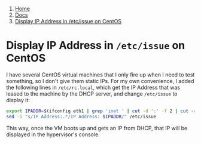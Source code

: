 <!-- -
Title: Display IP Address in /etc/issue on CentOS
Description: How to display the IP address on CentOS by automatically populating /etc/issue
First Published: 2013-11-09
- -->

<ol class="breadcrumb" itemprop="breadcrumb">
	<li><a href="/">Home</a></li>
	<li><a href="/docs/">Docs</a></li>
	<li><a href="/docs/centos-show-ip-address-in-etc-issue.html">Display IP Address in /etc/issue on CentOS</a></li>
</ol>

Display IP Address in `/etc/issue` on CentOS
============================================

I have several CentOS virtual machines that I only fire up when I need 
to test something, so I don't give them static IPs. For my own 
convenience, I added the following lines in `/etc/rc.local`, which 
get the IP Address that was leased to the machine by the DHCP server, 
and change `/etc/issue` to display it:

```bash
export IPADDR=$(ifconfig eth1 | grep 'inet ' | cut -d ':' -f 2 | cut -d ' ' -f 1)
sed -i "s/IP Address:.*/IP Address: $IPADDR/" /etc/issue
```

This way, once the VM boots up and gets an IP from DHCP, that IP will 
be displayed in the hypervisor's console.
